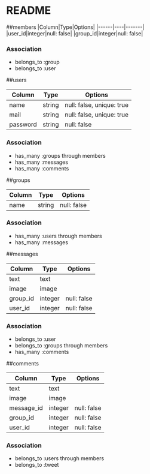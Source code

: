 # README

##members
|Column|Type|Options|
|------|----|-------|
|user_id|integer|null: false|
|group_id|integer|null: false|

### Association
- belongs_to :group
- belongs_to :user


##users

|Column|Type|Options|
|------|----|-------|
|name|string|null: false, unique: true|
|mail|string|null: false, unique: true|
|password|string|null: false|

### Association
- has_many :groups through members
- has_many :messages
- has_many :comments


##groups

|Column|Type|Options|
|------|----|-------|
|name|string|null: false|

### Association
- has_many :users through members
- has_many :messages


##messages

|Column|Type|Options|
|------|----|-------|
|text|text||
|image|image||
|group_id|integer|null: false|
|user_id|integer|null: false|

### Association
- belongs_to :user
- belongs_to :groups through members
- has_many :comments


##comments

|Column|Type|Options|
|------|----|-------|
|text|text||
|image|image||
|message_id|integer|null: false|
|group_id|integer|null: false|
|user_id|integer|null: false|

### Association
- belongs_to :users through members
- belongs_to :tweet
